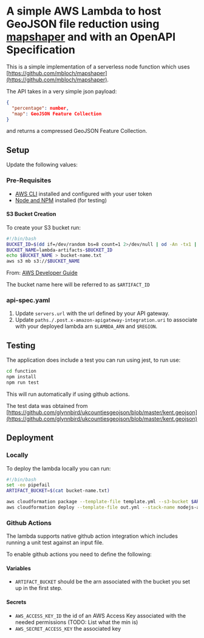 # A simple AWS Lambda to host GeoJSON file reduction using [mapshaper](https://github.com/mbloch/mapshaper) and with an OpenAPI Specification

This is a simple implementation of a serverless node function which uses [https://github.com/mbloch/mapshaper](https://github.com/mbloch/mapshaper).

The API takes in a very simple json payload: 
```json
{
  "percentage": number,
  "map": GeoJSON Feature Collection
}
```
and returns a compressed GeoJSON Feature Collection.

## Setup

Update the following values: 

### Pre-Requisites

- [AWS CLI](https://docs.aws.amazon.com/cli/latest/userguide/getting-started-install.html) installed and configured with your user token
- [Node and NPM](https://docs.npmjs.com/downloading-and-installing-node-js-and-npm?ref=sfeir.dev) installed (for testing)

#### S3 Bucket Creation

To create your S3 bucket run: 

```bash
#!/bin/bash
BUCKET_ID=$(dd if=/dev/random bs=8 count=1 2>/dev/null | od -An -tx1 | tr -d ' \t\n')
BUCKET_NAME=lambda-artifacts-$BUCKET_ID
echo $BUCKET_NAME > bucket-name.txt
aws s3 mb s3://$BUCKET_NAME
```

From: [AWS Developer Guide](https://github.com/awsdocs/aws-lambda-developer-guide/tree/main/sample-apps/nodejs-apig)

The bucket name here will be referred to as `$ARTIFACT_ID`

### api-spec.yaml

1. Update `servers.url` with the url defined by your API gateway.
2. Update `paths./.post.x-amazon-apigateway-integration.uri` to associate with your deployed lambda arn `$LAMBDA_ARN` and `$REGION`.

## Testing

The application does include a test you can run using jest, to run use:

```bash
cd function
npm install
npm run test
```

This will run automatically if using github actions.

The test data was obtained from [https://github.com/glynnbird/ukcountiesgeojson/blob/master/kent.geojson](https://github.com/glynnbird/ukcountiesgeojson/blob/master/kent.geojson)

## Deployment

### Locally

To deploy the lambda locally you can run: 

```bash
#!/bin/bash
set -eo pipefail
ARTIFACT_BUCKET=$(cat bucket-name.txt)

aws cloudformation package --template-file template.yml --s3-bucket $ARTIFACT_BUCKET --output-template-file out.yml
aws cloudformation deploy --template-file out.yml --stack-name nodejs-apig --capabilities CAPABILITY_NAMED_IAM
```

### Github Actions

The lambda supports native github action integration which includes running a unit test against an input file.

To enable github actions you need to define the following:

#### Variables

- `ARTIFACT_BUCKET` should be the arn associated with the bucket you set up in the first step.

#### Secrets

- `AWS_ACCESS_KEY_ID` the id of an AWS Access Key associated with the needed permissions (TODO: List what the min is)
- `AWS_SECRET_ACCESS_KEY` the associated key



